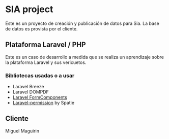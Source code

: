 # SIA project
 Este es un proyecto de creación y publicación de datos para Sia.
 La base de datos es provista por el cliente.

## Plataforma Laravel / PHP
Este es un caso de desarrollo a medida que se realiza un aprendizaje sobre la plataforma Laravel y sus vericuetos.

### Bibliotecas usadas o a usar
* Laravel Breeze
* Laravel DOMPDF
* [Laravel FormComponents]()
* [Laravel-permission](https://github.com/spatie/laravel-permission)  by Spatie 

 ## Cliente
 Miguel Maguirin
